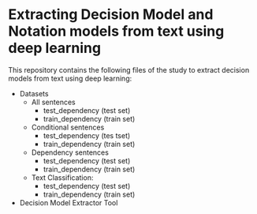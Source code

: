 # Extracting Decision Model and Notation models from text using deep learning
This repository contains the following files of the study to extract decision models from text using deep learning:
* Datasets
  * All sentences
     * test_dependency (test set)
     * train_dependency (train set)
  * Conditional sentences
    * test_dependency (tes tset)
     * train_dependency (train set)
  * Dependency sentences
    * test_dependency (test set)
     * train_dependency (train set)
  * Text Classification:
    * test_dependency (test set)
     * train_dependency (train set)
 * Decision Model Extractor Tool
